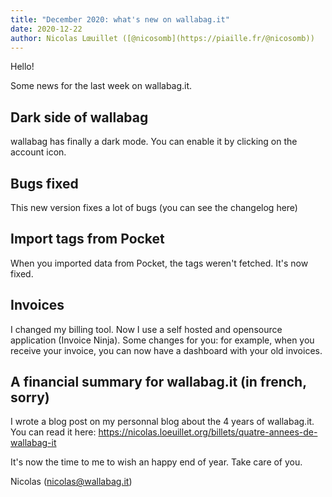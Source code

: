```yaml
---
title: "December 2020: what's new on wallabag.it"
date: 2020-12-22
author: Nicolas Lœuillet ([@nicosomb](https://piaille.fr/@nicosomb))
---
```


Hello!

Some news for the last week on wallabag.it.

## Dark side of wallabag

wallabag has finally a dark mode. You can enable it by clicking on the account icon.

## Bugs fixed

This new version fixes a lot of bugs (you can see the changelog here)

## Import tags from Pocket

When you imported data from Pocket, the tags weren't fetched. It's now fixed.

## Invoices

I changed my billing tool. Now I use a self hosted and opensource application (Invoice Ninja). Some changes for you: for example, when you receive your invoice, you can now have a dashboard with your old invoices.

## A financial summary for wallabag.it (in french, sorry)

I wrote a blog post on my personnal blog about the 4 years of wallabag.it. You can read it here: https://nicolas.loeuillet.org/billets/quatre-annees-de-wallabag-it

It's now the time to me to wish an happy end of year. Take care of you.

Nicolas (nicolas@wallabag.it)
